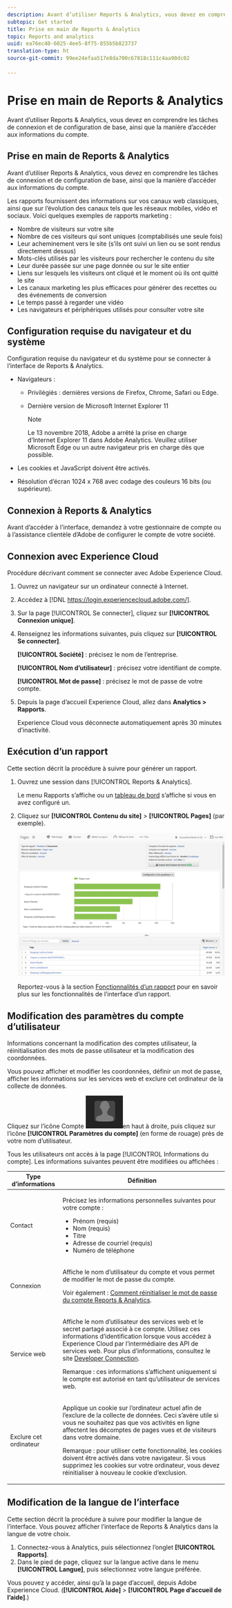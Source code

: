 ```yaml
---
description: Avant d’utiliser Reports & Analytics, vous devez en comprendre les tâches de connexion et de configuration de base, ainsi que la manière d’accéder aux informations du compte.
subtopic: Get started
title: Prise en main de Reports & Analytics
topic: Reports and analytics
uuid: ea76ec40-6025-4ee5-8f75-855b5b823737
translation-type: ht
source-git-commit: 99ee24efaa517e8da700c67818c111c4aa90dc02

---
```



# Prise en main de Reports &amp; Analytics

Avant d’utiliser Reports &amp; Analytics, vous devez en comprendre les tâches de connexion et de configuration de base, ainsi que la manière d’accéder aux informations du compte.

## Prise en main de Reports &amp; Analytics

Avant d’utiliser Reports &amp; Analytics, vous devez en comprendre les tâches de connexion et de configuration de base, ainsi que la manière d’accéder aux informations du compte.

Les rapports fournissent des informations sur vos canaux web classiques, ainsi que sur l’évolution des canaux tels que les réseaux mobiles, vidéo et sociaux. Voici quelques exemples de rapports marketing :

* Nombre de visiteurs sur votre site
* Nombre de ces visiteurs qui sont uniques (comptabilisés une seule fois)
* Leur acheminement vers le site (s’ils ont suivi un lien ou se sont rendus directement dessus)
* Mots-clés utilisés par les visiteurs pour rechercher le contenu du site
* Leur durée passée sur une page donnée ou sur le site entier
* Liens sur lesquels les visiteurs ont cliqué et le moment où ils ont quitté le site
* Les canaux marketing les plus efficaces pour générer des recettes ou des événements de conversion
* Le temps passé à regarder une vidéo
* Les navigateurs et périphériques utilisés pour consulter votre site

## Configuration requise du navigateur et du système

Configuration requise du navigateur et du système pour se connecter à l’interface de Reports &amp; Analytics.

* Navigateurs :

   * Privilégiés : dernières versions de Firefox, Chrome, Safari ou Edge.
   * Dernière version de Microsoft Internet Explorer 11

      >[!NOTE]
      >
      >Le 13 novembre 2018, Adobe a arrêté la prise en charge d’Internet Explorer 11 dans Adobe Analytics. Veuillez utiliser Microsoft Edge ou un autre navigateur pris en charge dès que possible.

* Les cookies et JavaScript doivent être activés.
* Résolution d’écran 1024 x 768 avec codage des couleurs 16 bits (ou supérieure).

## Connexion à Reports &amp; Analytics

Avant d’accéder à l’interface, demandez à votre gestionnaire de compte ou à l’assistance clientèle d’Adobe de configurer le compte de votre société.

## Connexion avec Experience Cloud

Procédure décrivant comment se connecter avec Adobe Experience Cloud.

1. Ouvrez un navigateur sur un ordinateur connecté à Internet.
1. Accédez à [!DNL https://login.experiencecloud.adobe.com/].
1. Sur la page [!UICONTROL Se connecter], cliquez sur **[!UICONTROL Connexion unique]**.
1. Renseignez les informations suivantes, puis cliquez sur **[!UICONTROL Se connecter]**.

   **[!UICONTROL Société]** : précisez le nom de l’entreprise.

   **[!UICONTROL Nom d’utilisateur]** : précisez votre identifiant de compte. 

   **[!UICONTROL Mot de passe]** : précisez le mot de passe de votre compte. 
1. Depuis la page d’accueil Experience Cloud, allez dans **Analytics > Rapports**.

   Experience Cloud vous déconnecte automatiquement après 30 minutes d’inactivité.

## Exécution d’un rapport

Cette section décrit la procédure à suivre pour générer un rapport.

1. Ouvrez une session dans [!UICONTROL Reports &amp; Analytics].

   Le menu Rapports s’affiche ou un [tableau de bord](/help/analyze/reports-analytics/dashboard.md) s’affiche si vous en avez configuré un.

1. Cliquez sur **[!UICONTROL Contenu du site]** > **[!UICONTROL Pages]** (par exemple).

   ![](assets/pages_report.png)

   Reportez-vous à la section [Fonctionnalités d’un rapport](/help/analyze/reports-analytics/overview/report-overview.md) pour en savoir plus sur les fonctionnalités de l’interface d’un rapport.

## Modification des paramètres du compte d’utilisateur

Informations concernant la modification des comptes utilisateur, la réinitialisation des mots de passe utilisateur et la modification des coordonnées.

Vous pouvez afficher et modifier les coordonnées, définir un mot de passe, afficher les informations sur les services web et exclure cet ordinateur de la collecte de données.

Cliquez sur l’icône Compte ![](assets/account.png)en haut à droite, puis cliquez sur l’icône **[!UICONTROL Paramètres du compte]** (en forme de rouage) près de votre nom d’utilisateur.

Tous les utilisateurs ont accès à la page [!UICONTROL Informations du compte]. Les informations suivantes peuvent être modifiées ou affichées :

<table id="table_58F5D292485F45F9902B372E4E1E3103"> 
 <thead> 
  <tr> 
   <th colname="col1" class="entry"> Type d’informations </th> 
   <th colname="col2" class="entry"> Définition </th> 
  </tr> 
 </thead>
 <tbody> 
  <tr> 
   <td> <p>Contact </p> </td> 
   <td> <p>Précisez les informations personnelles suivantes pour votre compte : </p> 
    <ul id="ul_7925E35904EB47E3AC648FA80A09EF91"> 
     <li id="li_CDD8D7B73A1D4C78A41FF02BD0E5E788">Prénom (requis) </li> 
     <li id="li_7255F50ABFFA4EE8A0A9D04F92BE432D">Nom (requis) </li> 
     <li id="li_3DF6107291CC4D46AAA0E4A13D59128F">Titre </li> 
     <li id="li_B5BE95E0FE594939A2D4C6680A6B8BDD">Adresse de courriel (requis) </li> 
     <li id="li_B764239241CE4F1CA74F77D796E7AB1D">Numéro de téléphone </li> 
    </ul> </td> 
  </tr> 
  <tr> 
   <td> <p> Connexion </p> </td> 
   <td> <p>Affiche le nom d’utilisateur du compte et vous permet de modifier le mot de passe du compte. </p> <p>Voir également : <a href="https://helpx.adobe.com/fr/analytics/kb/How-to-Reset-Report-and-analytics-password.html"  >Comment réinitialiser le mot de passe du compte Reports &amp; Analytics</a>. </p> </td> 
  </tr> 
  <tr> 
   <td> <p>Service web </p> </td> 
   <td> <p>Affiche le nom d’utilisateur des services web et le secret partagé associé à ce compte. Utilisez ces informations d’identification lorsque vous accédez à Experience Cloud par l’intermédiaire des API de services web. Pour plus d’informations, consultez le site <a href="https://marketing.adobe.com/developer"  >Developer Connection</a>. </p> <p> <p>Remarque : ces informations s’affichent uniquement si le compte est autorisé en tant qu’utilisateur de services web. </p> </p> </td> 
  </tr> 
  <tr> 
   <td> <p> Exclure cet ordinateur </p> </td> 
   <td> <p>Applique un cookie sur l’ordinateur actuel afin de l’exclure de la collecte de données. Ceci s’avère utile si vous ne souhaitez pas que vos activités en ligne affectent les décomptes de pages vues et de visiteurs dans votre domaine. </p> <p> <p>Remarque : pour utiliser cette fonctionnalité, les cookies doivent être activés dans votre navigateur. Si vous supprimez les cookies sur votre ordinateur, vous devez réinitialiser à nouveau le cookie d’exclusion. </p> </p> </td> 
  </tr> 
 </tbody> 
</table>

## Modification de la langue de l’interface

Cette section décrit la procédure à suivre pour modifier la langue de l’interface. Vous pouvez afficher l’interface de Reports &amp; Analytics dans la langue de votre choix.

1. Connectez-vous à Analytics, puis sélectionnez l’onglet **[!UICONTROL Rapports]**.
1. Dans le pied de page, cliquez sur la langue active dans le menu **[!UICONTROL Langue]**, puis sélectionnez votre langue préférée.

Vous pouvez y accéder, ainsi qu’à la page d’accueil, depuis Adobe Experience Cloud. (**[!UICONTROL Aide]** > **[!UICONTROL Page d’accueil de l’aide]**.)

